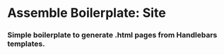 # Assemble Boilerplate: Site

### Simple boilerplate to generate .html pages from Handlebars templates. 

